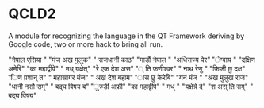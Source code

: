 # QCLD2
A module for recognizing the language in the QT Framework deriving by Google code, two or more hack to bring all run.

  "नेपाल एसिया "
  "मंज अख मुलुक"
  " राजधानी काठ"
  "माडौं नेपाल "
  "अधिराज्य पेर"
  "ेग्वाय "
  "दक्षिण अमेरि"
  "का महाद्वीपे"
  " मध् यक्षेत्"
  "रे एक देश अस"
  "् ति फणीश्वर"
  " नाथ रेणु "
  "फिजी छु दक्ष"
  "िण प्रशान् त"
  " महासागर मंज"
  " अख देश बहाम"
  "ास छु केरेबि"
  "यन मंज "
  "अख मुलुख राज"
  "धानी नसौ सम्"
  " बद्घ विषय ब"
  "ुरुंडी अफ्री"
  "का महाद्वीपे"
  " मध् "
  "यक्षेत्रे दे"
  "श अस् ति सम्"
  " बद्घ विषय"

